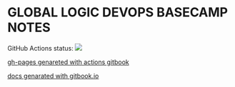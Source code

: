 # GLOBAL LOGIC DEVOPS BASECAMP NOTES

GitHub Actions status:
<img src="https://github.com/iamnotaskynet/glbasecamp_devops/workflows/gitbook-action/badge.svg?branch=main">



[gh-pages genareted with actions gitbook](https://iamnotaskynet.github.io/glbasecamp_devops/)

[docs genarated with gitbook.io](https://iamnotaskynet.gitbook.io/glbasecamp-devops/)


<!-- [01_ANSIBLE_HW](https://github.com/iamnotaskynet/glbasecamp_devops/tree/main/01_ANSIBLE_HW)

[02_K8S_HW_1](https://github.com/iamnotaskynet/glbasecamp_devops/tree/main/02_K8S_HW_1)

[03_K8S_HW_2](https://github.com/iamnotaskynet/glbasecamp_devops/tree/main/03_K8S_HW_2)

[04_K8S_HW_3 traffic lights](https://github.com/iamnotaskynet/tl-t-b)

[05_K8S_HW_4](https://github.com/iamnotaskynet/glbasecamp_devops/tree/main/05_K8S_HW_4)

[06_K8S_HW_5](https://github.com/iamnotaskynet/glbasecamp_devops/tree/main/06_K8S_HW_5)

[07_HARDENING_HW](https://github.com/iamnotaskynet/glbasecamp_devops/tree/main/07_HARDENING_HW)

[08_NFV](https://github.com/iamnotaskynet/glbasecamp_devops/tree/main/08_NFV)

[09_5G](https://github.com/iamnotaskynet/glbasecamp_devops/tree/main/09_5G) -->